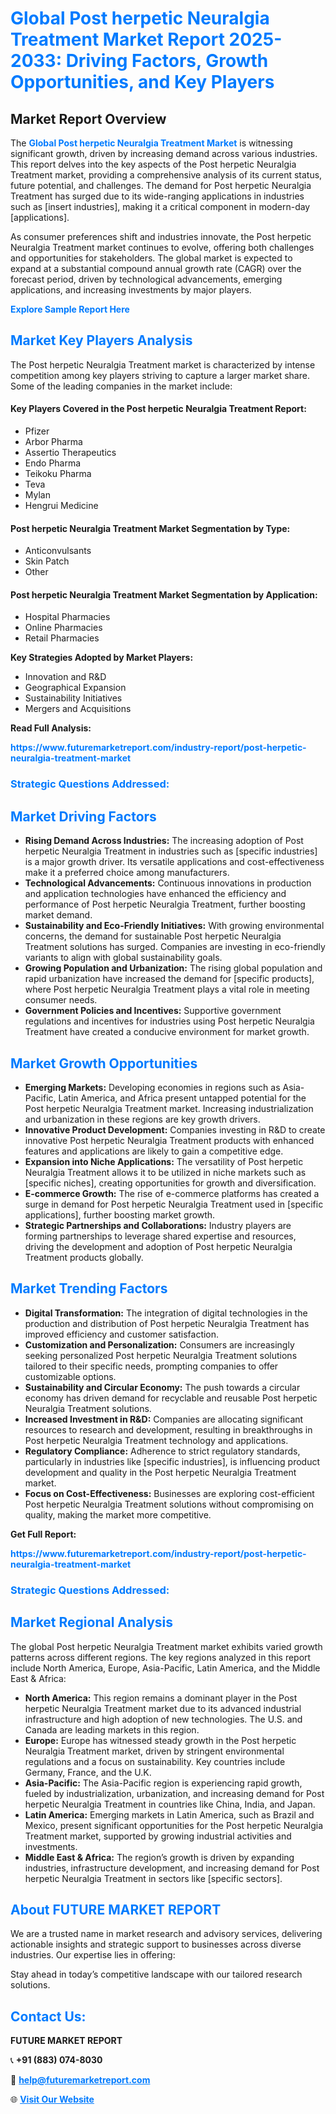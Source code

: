 <h1 style="color: #007BFF;">Global Post herpetic Neuralgia Treatment Market Report 2025-2033: Driving Factors, Growth Opportunities, and Key Players</h1>

<section id="overview">
<h2>Market Report Overview</h2>
<p>The <a href="https://www.futuremarketreport.com/industry-report/post-herpetic-neuralgia-treatment-market" style="color: #007BFF; text-decoration: none;"><strong>Global Post herpetic Neuralgia Treatment Market</strong></a> is witnessing significant growth, driven by increasing demand across various industries. This report delves into the key aspects of the Post herpetic Neuralgia Treatment market, providing a comprehensive analysis of its current status, future potential, and challenges. The demand for Post herpetic Neuralgia Treatment has surged due to its wide-ranging applications in industries such as [insert industries], making it a critical component in modern-day [applications].</p>
<p>As consumer preferences shift and industries innovate, the Post herpetic Neuralgia Treatment market continues to evolve, offering both challenges and opportunities for stakeholders. The global market is expected to expand at a substantial compound annual growth rate (CAGR) over the forecast period, driven by technological advancements, emerging applications, and increasing investments by major players.</p>
</section>

<section id="overview">
<p><a href="https://www.futuremarketreport.com/request-sample/reportId=27092" style="color: #007BFF; text-decoration: none;"><strong>Explore Sample Report Here</strong></a></p>
</section>

<section id="key-players">
<h2 style="color: #007BFF;">Market Key Players Analysis</h2>
<p>The Post herpetic Neuralgia Treatment market is characterized by intense competition among key players striving to capture a larger market share. Some of the leading companies in the market include:</p>
<h4>Key Players Covered in the Post herpetic Neuralgia Treatment Report:</h4>
<ul><li>Pfizer</li><li>Arbor Pharma</li><li>Assertio Therapeutics</li><li>Endo Pharma</li><li>Teikoku Pharma</li><li>Teva</li><li>Mylan</li><li>Hengrui Medicine</li></ul>
<h4>Post herpetic Neuralgia Treatment Market Segmentation by Type:</h4>
<ul><li>Anticonvulsants</li><li>Skin Patch</li><li>Other</li></ul>

<h4>Post herpetic Neuralgia Treatment Market Segmentation by Application:</h4>
<ul><li>Hospital Pharmacies</li><li>Online Pharmacies</li><li>Retail Pharmacies</li></ul>
<p><strong>Key Strategies Adopted by Market Players:</strong></p>
<ul>
<li>Innovation and R&D</li>
<li>Geographical Expansion</li>
<li>Sustainability Initiatives</li>
<li>Mergers and Acquisitions</li>
</ul>
</section>

<section>
<p><strong>Read Full Analysis: </strong></p><a href="https://www.futuremarketreport.com/industry-report/post-herpetic-neuralgia-treatment-market" style="color: #007BFF; text-decoration: none;"><strong>https://www.futuremarketreport.com/industry-report/post-herpetic-neuralgia-treatment-market</strong></a>
<h3 style="color: #007BFF;">Strategic Questions Addressed:</h3>
</section>

<section id="driving-factors">
<h2 style="color: #007BFF;">Market Driving Factors</h2>
<ul>
<li><strong>Rising Demand Across Industries:</strong> The increasing adoption of Post herpetic Neuralgia Treatment in industries such as [specific industries] is a major growth driver. Its versatile applications and cost-effectiveness make it a preferred choice among manufacturers.</li>
<li><strong>Technological Advancements:</strong> Continuous innovations in production and application technologies have enhanced the efficiency and performance of Post herpetic Neuralgia Treatment, further boosting market demand.</li>
<li><strong>Sustainability and Eco-Friendly Initiatives:</strong> With growing environmental concerns, the demand for sustainable Post herpetic Neuralgia Treatment solutions has surged. Companies are investing in eco-friendly variants to align with global sustainability goals.</li>
<li><strong>Growing Population and Urbanization:</strong> The rising global population and rapid urbanization have increased the demand for [specific products], where Post herpetic Neuralgia Treatment plays a vital role in meeting consumer needs.</li>
<li><strong>Government Policies and Incentives:</strong> Supportive government regulations and incentives for industries using Post herpetic Neuralgia Treatment have created a conducive environment for market growth.</li>
</ul>
</section>

<section id="growth-opportunities">
<h2 style="color: #007BFF;">Market Growth Opportunities</h2>
<ul>
<li><strong>Emerging Markets:</strong> Developing economies in regions such as Asia-Pacific, Latin America, and Africa present untapped potential for the Post herpetic Neuralgia Treatment market. Increasing industrialization and urbanization in these regions are key growth drivers.</li>
<li><strong>Innovative Product Development:</strong> Companies investing in R&D to create innovative Post herpetic Neuralgia Treatment products with enhanced features and applications are likely to gain a competitive edge.</li>
<li><strong>Expansion into Niche Applications:</strong> The versatility of Post herpetic Neuralgia Treatment allows it to be utilized in niche markets such as [specific niches], creating opportunities for growth and diversification.</li>
<li><strong>E-commerce Growth:</strong> The rise of e-commerce platforms has created a surge in demand for Post herpetic Neuralgia Treatment used in [specific applications], further boosting market growth.</li>
<li><strong>Strategic Partnerships and Collaborations:</strong> Industry players are forming partnerships to leverage shared expertise and resources, driving the development and adoption of Post herpetic Neuralgia Treatment products globally.</li>
</ul>
</section>

<section id="trending-factors">
<h2 style="color: #007BFF;">Market Trending Factors</h2>
<ul>
<li><strong>Digital Transformation:</strong> The integration of digital technologies in the production and distribution of Post herpetic Neuralgia Treatment has improved efficiency and customer satisfaction.</li>
<li><strong>Customization and Personalization:</strong> Consumers are increasingly seeking personalized Post herpetic Neuralgia Treatment solutions tailored to their specific needs, prompting companies to offer customizable options.</li>
<li><strong>Sustainability and Circular Economy:</strong> The push towards a circular economy has driven demand for recyclable and reusable Post herpetic Neuralgia Treatment solutions.</li>
<li><strong>Increased Investment in R&D:</strong> Companies are allocating significant resources to research and development, resulting in breakthroughs in Post herpetic Neuralgia Treatment technology and applications.</li>
<li><strong>Regulatory Compliance:</strong> Adherence to strict regulatory standards, particularly in industries like [specific industries], is influencing product development and quality in the Post herpetic Neuralgia Treatment market.</li>
<li><strong>Focus on Cost-Effectiveness:</strong> Businesses are exploring cost-efficient Post herpetic Neuralgia Treatment solutions without compromising on quality, making the market more competitive.</li>
</ul>
</section>

<section>
<p><strong>Get Full Report: </strong></p><a href="https://www.futuremarketreport.com/industry-report/post-herpetic-neuralgia-treatment-market" style="color: #007BFF; text-decoration: none;"><strong>https://www.futuremarketreport.com/industry-report/post-herpetic-neuralgia-treatment-market</strong></a>
<h3 style="color: #007BFF;">Strategic Questions Addressed:</h3>
</section>


<section id="regional-analysis">
<h2 style="color: #007BFF;">Market Regional Analysis</h2>
<p>The global Post herpetic Neuralgia Treatment market exhibits varied growth patterns across different regions. The key regions analyzed in this report include North America, Europe, Asia-Pacific, Latin America, and the Middle East & Africa:</p>
<ul>
<li><strong>North America:</strong> This region remains a dominant player in the Post herpetic Neuralgia Treatment market due to its advanced industrial infrastructure and high adoption of new technologies. The U.S. and Canada are leading markets in this region.</li>
<li><strong>Europe:</strong> Europe has witnessed steady growth in the Post herpetic Neuralgia Treatment market, driven by stringent environmental regulations and a focus on sustainability. Key countries include Germany, France, and the U.K.</li>
<li><strong>Asia-Pacific:</strong> The Asia-Pacific region is experiencing rapid growth, fueled by industrialization, urbanization, and increasing demand for Post herpetic Neuralgia Treatment in countries like China, India, and Japan.</li>
<li><strong>Latin America:</strong> Emerging markets in Latin America, such as Brazil and Mexico, present significant opportunities for the Post herpetic Neuralgia Treatment market, supported by growing industrial activities and investments.</li>
<li><strong>Middle East & Africa:</strong> The region’s growth is driven by expanding industries, infrastructure development, and increasing demand for Post herpetic Neuralgia Treatment in sectors like [specific sectors].</li>
</ul>
</section>

<footer>
<h2 style="color: #007BFF;">About FUTURE MARKET REPORT</h2>
<p>We are a trusted name in market research and advisory services, delivering actionable insights and strategic support to businesses across diverse industries. Our expertise lies in offering:</p>

<p>Stay ahead in today’s competitive landscape with our tailored research solutions.</p>

<h2 style="color: #007BFF;">Contact Us:</h2>
<p><strong>FUTURE MARKET REPORT</strong></p>
<p>📞 <strong>+91 (883) 074-8030</strong></p>
<p>📧 <strong><a href="mailto:help@futuremarketreport.com" style="color: #007BFF;">help@futuremarketreport.com</a></strong></p>
<p>🌐 <strong><a href="https://www.futuremarketreport.com/" style="color: #007BFF;">Visit Our Website</a></strong></p>
</footer>